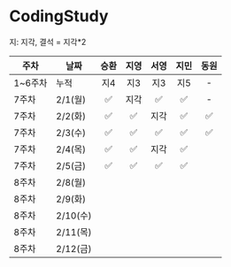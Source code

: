 # CodingStudy
지: 지각, 
결석 = 지각*2

|주차|날짜|승환|지영|서영|지민|동원|
|--------|--------|:-------:|:-------:|:-------:|:-------:|:-------:|
|1~6주차|누적|지4|지3|지3|지5|-|
|7주차|2/1(월)| ✅|지각| ✅| ✅|-|
|7주차|2/2(화)| ✅| ✅|지각| ✅| ✅|
|7주차|2/3(수)|✅|✅|✅|✅|✅|
|7주차|2/4(목)|✅|✅|지각|✅||
|7주차|2/5(금)|✅|✅|✅|✅||
|8주차|2/8(월)||||||
|8주차|2/9(화)||||||
|8주차|2/10(수)||||||
|8주차|2/11(목)||||||
|8주차|2/12(금)||||||
